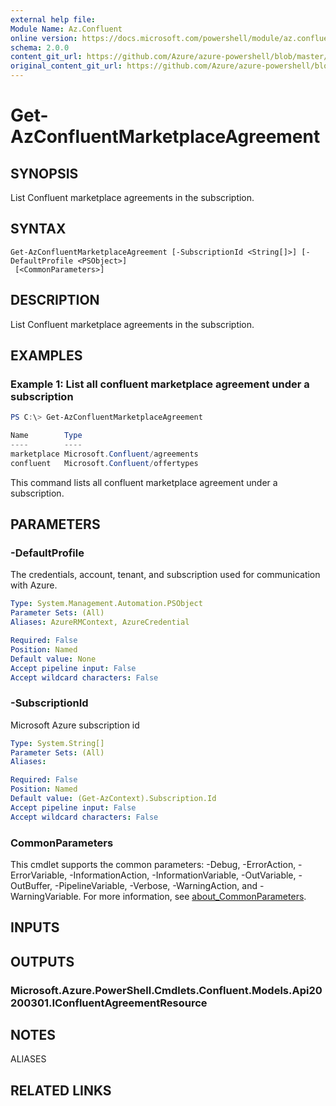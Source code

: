 ```yaml
---
external help file: 
Module Name: Az.Confluent
online version: https://docs.microsoft.com/powershell/module/az.confluent/get-azconfluentmarketplaceagreement
schema: 2.0.0
content_git_url: https://github.com/Azure/azure-powershell/blob/master/src/Confluent/help/Get-AzConfluentMarketplaceAgreement.md
original_content_git_url: https://github.com/Azure/azure-powershell/blob/master/src/Confluent/help/Get-AzConfluentMarketplaceAgreement.md
---
```


# Get-AzConfluentMarketplaceAgreement

## SYNOPSIS
List Confluent marketplace agreements in the subscription.

## SYNTAX

```
Get-AzConfluentMarketplaceAgreement [-SubscriptionId <String[]>] [-DefaultProfile <PSObject>]
 [<CommonParameters>]
```

## DESCRIPTION
List Confluent marketplace agreements in the subscription.

## EXAMPLES

### Example 1: List all confluent marketplace agreement under a subscription
```powershell
PS C:\> Get-AzConfluentMarketplaceAgreement

Name        Type
----        ----
marketplace Microsoft.Confluent/agreements
confluent   Microsoft.Confluent/offertypes
```

This command lists all confluent marketplace agreement under a subscription.

## PARAMETERS

### -DefaultProfile
The credentials, account, tenant, and subscription used for communication with Azure.

```yaml
Type: System.Management.Automation.PSObject
Parameter Sets: (All)
Aliases: AzureRMContext, AzureCredential

Required: False
Position: Named
Default value: None
Accept pipeline input: False
Accept wildcard characters: False
```

### -SubscriptionId
Microsoft Azure subscription id

```yaml
Type: System.String[]
Parameter Sets: (All)
Aliases:

Required: False
Position: Named
Default value: (Get-AzContext).Subscription.Id
Accept pipeline input: False
Accept wildcard characters: False
```

### CommonParameters
This cmdlet supports the common parameters: -Debug, -ErrorAction, -ErrorVariable, -InformationAction, -InformationVariable, -OutVariable, -OutBuffer, -PipelineVariable, -Verbose, -WarningAction, and -WarningVariable. For more information, see [about_CommonParameters](http://go.microsoft.com/fwlink/?LinkID=113216).

## INPUTS

## OUTPUTS

### Microsoft.Azure.PowerShell.Cmdlets.Confluent.Models.Api20200301.IConfluentAgreementResource

## NOTES

ALIASES

## RELATED LINKS

